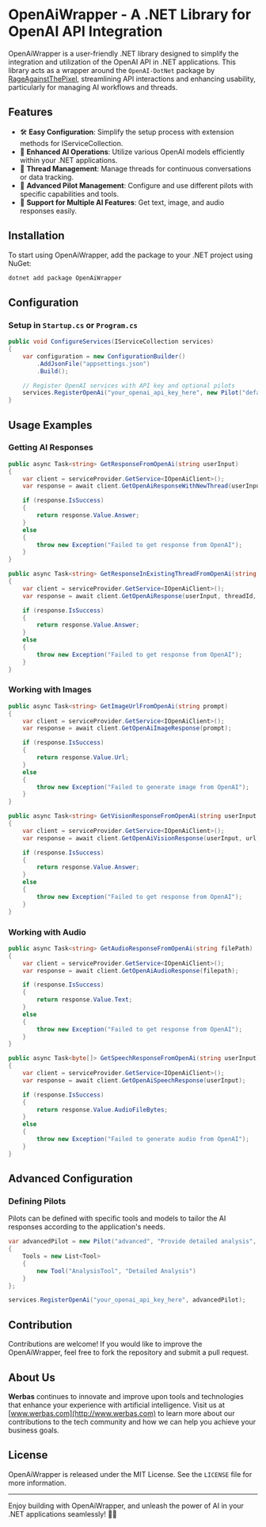 # OpenAiWrapper - A .NET Library for OpenAI API Integration

OpenAiWrapper is a user-friendly .NET library designed to simplify the integration and utilization of the OpenAI API in .NET applications. This library acts as a wrapper around the `OpenAI-DotNet` package by [RageAgainstThePixel](https://github.com/RageAgainstThePixel), streamlining API interactions and enhancing usability, particularly for managing AI workflows and threads.

## Features

- 🛠 **Easy Configuration**: Simplify the setup process with extension methods for IServiceCollection.
- 🤖 **Enhanced AI Operations**: Utilize various OpenAI models efficiently within your .NET applications.
- 🧵 **Thread Management**: Manage threads for continuous conversations or data tracking.
- 🚀 **Advanced Pilot Management**: Configure and use different pilots with specific capabilities and tools.
- 📝 **Support for Multiple AI Features**: Get text, image, and audio responses easily.

## Installation

To start using OpenAiWrapper, add the package to your .NET project using NuGet:

```bash
dotnet add package OpenAiWrapper
```

## Configuration

### Setup in `Startup.cs` or `Program.cs`

```csharp
public void ConfigureServices(IServiceCollection services)
{
    var configuration = new ConfigurationBuilder()
        .AddJsonFile("appsettings.json")
        .Build();

    // Register OpenAI services with API key and optional pilots
    services.RegisterOpenAi("your_openai_api_key_here", new Pilot("default", "Default Pilot Instructions"));
}
```

## Usage Examples

### Getting AI Responses

```csharp
public async Task<string> GetResponseFromOpenAi(string userInput)
{
    var client = serviceProvider.GetService<IOpenAiClient>();
    var response = await client.GetOpenAiResponseWithNewThread(userInput, "default", "user1");

    if (response.IsSuccess)
    {
        return response.Value.Answer;
    }
    else
    {
        throw new Exception("Failed to get response from OpenAI");
    }
}
```

```csharp
public async Task<string> GetResponseInExistingThreadFromOpenAi(string userInput, string threadId)
{
    var client = serviceProvider.GetService<IOpenAiClient>();
    var response = await client.GetOpenAiResponse(userInput, threadId, "default");

    if (response.IsSuccess)
    {
        return response.Value.Answer;
    }
    else
    {
        throw new Exception("Failed to get response from OpenAI");
    }
}
```

### Working with Images

```csharp
public async Task<string> GetImageUrlFromOpenAi(string prompt)
{
    var client = serviceProvider.GetService<IOpenAiClient>();
    var response = await client.GetOpenAiImageResponse(prompt);

    if (response.IsSuccess)
    {
        return response.Value.Url;
    }
    else
    {
        throw new Exception("Failed to generate image from OpenAI");
    }
}
```

```csharp
public async Task<string> GetVisionResponseFromOpenAi(string userInput, string url)
{
    var client = serviceProvider.GetService<IOpenAiClient>();
    var response = await client.GetOpenAiVisionResponse(userInput, url);

    if (response.IsSuccess)
    {
        return response.Value.Answer;
    }
    else
    {
        throw new Exception("Failed to get response from OpenAI");
    }
}
```

### Working with Audio

```csharp
public async Task<string> GetAudioResponseFromOpenAi(string filePath)
{
    var client = serviceProvider.GetService<IOpenAiClient>();
    var response = await client.GetOpenAiAudioResponse(filepath);

    if (response.IsSuccess)
    {
        return response.Value.Text;
    }
    else
    {
        throw new Exception("Failed to get response from OpenAI");
    }
}
```

```csharp
public async Task<byte[]> GetSpeechResponseFromOpenAi(string userInput)
{
    var client = serviceProvider.GetService<IOpenAiClient>();
    var response = await client.GetOpenAiSpeechResponse(userInput);

    if (response.IsSuccess)
    {
        return response.Value.AudioFileBytes;
    }
    else
    {
        throw new Exception("Failed to generate audio from OpenAI");
    }
}
```

## Advanced Configuration

### Defining Pilots

Pilots can be defined with specific tools and models to tailor the AI responses according to the application's needs.

```csharp
var advancedPilot = new Pilot("advanced", "Provide detailed analysis", "gpt-4-turbo")
{
    Tools = new List<Tool>
    {
        new Tool("AnalysisTool", "Detailed Analysis")
    }
};

services.RegisterOpenAi("your_openai_api_key_here", advancedPilot);
```

## Contribution

Contributions are welcome! If you would like to improve the OpenAiWrapper, feel free to fork the repository and submit a pull request.

## About Us

**Werbas** continues to innovate and improve upon tools and technologies that enhance your experience with artificial intelligence. Visit us at [www.werbas.com](http://www.werbas.com) to learn more about our contributions to the tech community and how we can help you achieve your business goals.

## License

OpenAiWrapper is released under the MIT License. See the `LICENSE` file for more information.

---

Enjoy building with OpenAiWrapper, and unleash the power of AI in your .NET applications seamlessly! 🚀✨
